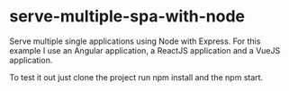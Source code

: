 # serve-multiple-spa-with-node

Serve multiple single applications using Node with Express. For this example I use an Angular application, a ReactJS application
and a VueJS application.

To test it out just clone the project run npm install and the npm start.
